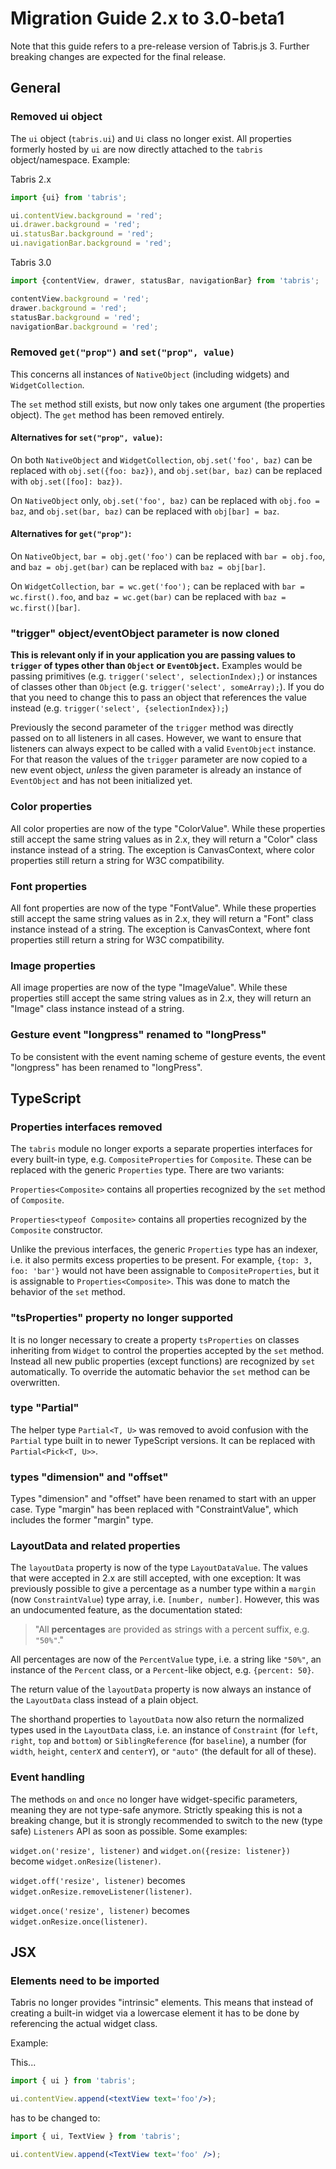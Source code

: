 ---
---
# Migration Guide 2.x to 3.0-beta1

Note that this guide refers to a pre-release version of Tabris.js 3. Further breaking changes are expected for the final release.

## General

### Removed ui object

The `ui` object (`tabris.ui`) and `Ui` class no longer exist. All properties formerly hosted by `ui` are now directly attached to the `tabris` object/namespace. Example:

Tabris 2.x
```js
import {ui} from 'tabris';

ui.contentView.background = 'red';
ui.drawer.background = 'red';
ui.statusBar.background = 'red';
ui.navigationBar.background = 'red';
```

Tabris 3.0
```js
import {contentView, drawer, statusBar, navigationBar} from 'tabris';

contentView.background = 'red';
drawer.background = 'red';
statusBar.background = 'red';
navigationBar.background = 'red';
```

### Removed `get("prop")` and `set("prop", value)`

This concerns all instances of `NativeObject` (including widgets) and `WidgetCollection`.

The `set` method still exists, but now only takes one argument (the properties object).
The `get` method has been removed entirely.

#### Alternatives for `set("prop", value)`:

On both `NativeObject` and `WidgetCollection`, `obj.set('foo', baz)` can be replaced with `obj.set({foo: baz})`,
and `obj.set(bar, baz)` can be replaced with `obj.set([foo]: baz})`.

On `NativeObject` only, `obj.set('foo', baz)` can be replaced with `obj.foo = baz`,
and `obj.set(bar, baz)` can be replaced with `obj[bar] = baz`.

#### Alternatives for `get("prop")`:

On `NativeObject`, `bar = obj.get('foo')` can be replaced with `bar = obj.foo`,
and `baz = obj.get(bar)` can be replaced with `baz = obj[bar]`.

On `WidgetCollection`, `bar = wc.get('foo');` can be replaced with `bar = wc.first().foo`,
and `baz = wc.get(bar)` can be replaced with `baz = wc.first()[bar]`.

### "trigger" object/eventObject parameter is now cloned

**This is relevant only if in your application you are passing values to `trigger` of types other than `Object` or `EventObject`.** Examples would be passing primitives (e.g. `trigger('select', selectionIndex);`) or instances of classes other than `Object` (e.g. `trigger('select', someArray);`). If you do that you need to change this to pass an object that references the value instead (e.g. `trigger('select', {selectionIndex});`)

 Previously the second parameter of the `trigger` method was  directly passed on to all listeners in all cases. However, we want to ensure that listeners can always expect to be called with a valid `EventObject` instance. For that reason the values of the `trigger` parameter are now copied to a new event object, *unless* the given parameter is already an instance of `EventObject` and has not been initialized yet.

### Color properties

All color properties are now of the type "ColorValue". While these properties still accept the same string values as in 2.x, they will return a "Color" class instance instead of a string. The exception is CanvasContext, where color properties still return a string for W3C compatibility.

### Font properties

All font properties are now of the type "FontValue". While these properties still accept the same string values as in 2.x, they will return a "Font" class instance instead of a string. The exception is CanvasContext, where font properties still return a string for W3C compatibility.

### Image properties

All image properties are now of the type "ImageValue". While these properties still accept the same string values as in 2.x, they will return an "Image" class instance instead of a string.

### Gesture event "longpress" renamed to "longPress"

To be consistent with the event naming scheme of gesture events, the event "longpress" has been renamed to "longPress".

## TypeScript

### Properties interfaces removed

The `tabris` module no longer exports a separate properties interfaces for every built-in type, e.g. `CompositeProperties` for `Composite`. These can be replaced with the generic `Properties` type. There are two variants:

`Properties<Composite>` contains all properties recognized by the `set` method of `Composite`.

`Properties<typeof Composite>` contains all properties recognized by the `Composite` constructor.

Unlike the previous interfaces, the generic `Properties` type has an indexer, i.e. it also permits excess properties to be present. For example, `{top: 3, foo: 'bar'}` would not have been assignable to `CompositeProperties`, but it is assignable to `Properties<Composite>`. This was done to match the behavior of the `set` method.

### "tsProperties" property no longer supported

It is no longer necessary to create a property `tsProperties` on classes inheriting from `Widget` to control the properties accepted by the `set` method. Instead all new public properties (except functions) are recognized by `set` automatically. To override the automatic behavior the `set` method can be overwritten.

### type "Partial"

The helper type `Partial<T, U>` was removed to avoid confusion with the `Partial` type built in to newer TypeScript versions. It can be replaced with `Partial<Pick<T, U>>`.

### types "dimension" and "offset"

Types "dimension" and "offset" have been renamed to start with an upper case.
Type "margin" has been replaced with "ConstraintValue", which includes the former "margin" type.

### LayoutData and related properties

The `layoutData` property is now of the type `LayoutDataValue`. The values that were accepted in 2.x are still accepted, with one exception: It was previously possible to give a percentage as a number type within a `margin` (now `ConstraintValue`) type array, i.e. `[number, number]`. However, this was an undocumented feature, as the documentation stated:

> "All **percentages** are provided as strings with a percent suffix, e.g. `"50%"`."

All percentages are now of the `PercentValue` type, i.e. a string like `"50%"`, an instance of the `Percent` class, or a `Percent`-like object, e.g. `{percent: 50}`.

The return value of the `layoutData` property is now always an instance of the `LayoutData` class instead of a plain object.

The shorthand properties to `layoutData` now also return the normalized types used in the `LayoutData` class, i.e. an instance of `Constraint` (for `left`, `right`, `top` and `bottom`) or `SiblingReference` (for `baseline`), a number (for `width`, `height`, `centerX` and `centerY`), or `"auto"` (the default for all of these).

### Event handling

The methods `on` and `once` no longer have widget-specific parameters, meaning they are not type-safe anymore. Strictly speaking this is not a breaking change, but it is strongly recommended to switch to the new (type safe) `Listeners` API as soon as possible. Some examples:

`widget.on('resize', listener)` and `widget.on({resize: listener})` become `widget.onResize(listener)`.

`widget.off('resize', listener)` becomes `widget.onResize.removeListener(listener)`.

`widget.once('resize', listener)` becomes `widget.onResize.once(listener)`.

## JSX

### Elements need to be imported

Tabris no longer provides "intrinsic" elements. This means that instead of creating a built-in widget via a lowercase element it has to be done by referencing the actual widget class.

Example:

This...
```jsx
import { ui } from 'tabris';

ui.contentView.append(<textView text='foo'/>);
```

has to be changed to:

```jsx
import { ui, TextView } from 'tabris';

ui.contentView.append(<TextView text='foo' />);
```
